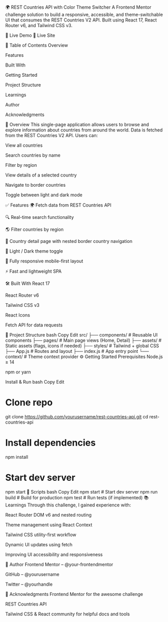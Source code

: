 🌍 REST Countries API with Color Theme Switcher
A Frontend Mentor challenge solution to build a responsive, accessible, and theme-switchable UI that consumes the REST Countries V2 API. Built using React 17, React Router v6, and Tailwind CSS v3.


🚀 Live Demo
🔗 Live Site

📌 Table of Contents
Overview

Features

Built With

Getting Started

Project Structure

Learnings

Author

Acknowledgments

📖 Overview
This single-page application allows users to browse and explore information about countries from around the world. Data is fetched from the REST Countries V2 API. Users can:

View all countries

Search countries by name

Filter by region

View details of a selected country

Navigate to border countries

Toggle between light and dark mode

✅ Features
🌍 Fetch data from REST Countries API

🔍 Real-time search functionality

🌎 Filter countries by region

🧭 Country detail page with nested border country navigation

🌙 Light / Dark theme toggle

📱 Fully responsive mobile-first layout

⚡ Fast and lightweight SPA

🛠 Built With
React 17

React Router v6

Tailwind CSS v3

React Icons

Fetch API for data requests

📁 Project Structure
bash
Copy
Edit
src/
├── components/         # Reusable UI components
├── pages/              # Main page views (Home, Detail)
├── assets/             # Static assets (flags, icons if needed)
├── styles/             # Tailwind + global CSS
├── App.js              # Routes and layout
├── index.js            # App entry point
└── context/            # Theme context provider
⚙️ Getting Started
Prerequisites
Node.js ≥ 14

npm or yarn

Install & Run
bash
Copy
Edit
# Clone repo
git clone https://github.com/yourusername/rest-countries-api.git
cd rest-countries-api

# Install dependencies
npm install

# Start dev server
npm start
🧪 Scripts
bash
Copy
Edit
npm start       # Start dev server
npm run build   # Build for production
npm test        # Run tests (if implemented)
📚 Learnings
Through this challenge, I gained experience with:

React Router DOM v6 and nested routing

Theme management using React Context

Tailwind CSS utility-first workflow

Dynamic UI updates using fetch

Improving UI accessibility and responsiveness

👤 Author
Frontend Mentor – @your-frontendmentor

GitHub – @yourusername

Twitter – @yourhandle

🙌 Acknowledgments
Frontend Mentor for the awesome challenge

REST Countries API

Tailwind CSS & React community for helpful docs and tools
